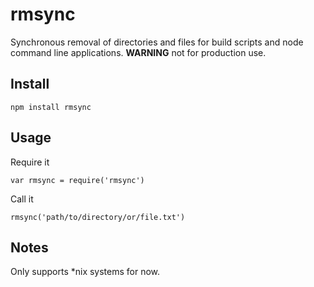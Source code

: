 # rmsync

Synchronous removal of directories and files for build scripts and node command line applications. **WARNING** not for production use.

## Install

`npm install rmsync`

## Usage

Require it

`var rmsync = require('rmsync')`

Call it

`rmsync('path/to/directory/or/file.txt')`

## Notes

Only supports *nix systems for now.
